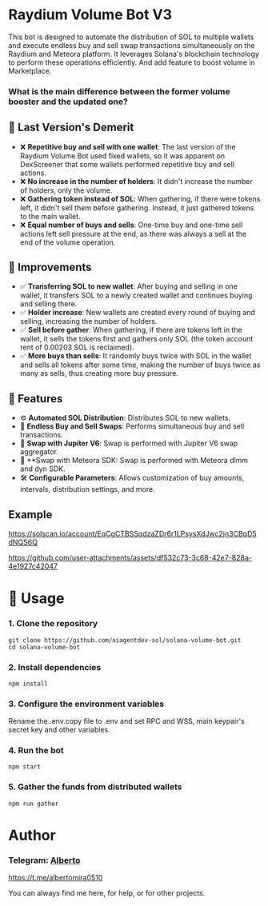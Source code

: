 # Raydium Volume Bot V3

This bot is designed to automate the distribution of SOL to multiple wallets and execute endless buy and sell swap transactions simultaneously on the Raydium and Meteora platform. It leverages Solana's blockchain technology to perform these operations efficiently.
And add feature to boost volume in Marketplace.  

### What is the main difference between the former volume booster and the updated one?

## 🔧 Last Version's Demerit
- ❌ **Repetitive buy and sell with one wallet**: The last version of the Raydium Volume Bot used fixed wallets, so it was apparent on DexScreener that some wallets performed repetitive buy and sell actions.
- ❌ **No increase in the number of holders**: It didn't increase the number of holders, only the volume.
- ❌ **Gathering token instead of SOL**: When gathering, if there were tokens left, it didn't sell them before gathering. Instead, it just gathered tokens to the main wallet.
- ❌ **Equal number of buys and sells**: One-time buy and one-time sell actions left sell pressure at the end, as there was always a sell at the end of the volume operation.

## 🚀 Improvements
- ✅ **Transferring SOL to new wallet**: After buying and selling in one wallet, it transfers SOL to a newly created wallet and continues buying and selling there.
- ✅ **Holder increase**: New wallets are created every round of buying and selling, increasing the number of holders.
- ✅ **Sell before gather**: When gathering, if there are tokens left in the wallet, it sells the tokens first and gathers only SOL (the token account rent of 0.00203 SOL is reclaimed).
- ✅ **More buys than sells**: It randomly buys twice with SOL in the wallet and sells all tokens after some time, making the number of buys twice as many as sells, thus creating more buy pressure.

## 🌟 Features
- ⚙️ **Automated SOL Distribution**: Distributes SOL to new wallets.
- 🔄 **Endless Buy and Sell Swaps**: Performs simultaneous buy and sell transactions.
- 🚀 **Swap with Jupiter V6**: Swap is performed with Jupiter V6 swap aggregator.
- 🚀 **Swap with Meteora SDK: Swap is performed with Meteora dlmm and dyn SDK.
- 🛠️ **Configurable Parameters**: Allows customization of buy amounts, intervals, distribution settings, and more.

## Example
https://solscan.io/account/EqCgCTBSSqdzaZDr6r1LPsysXdJwc2jn3CBqD5dNQS6Q

https://github.com/user-attachments/assets/df532c73-3c68-42e7-828a-4e1927c42047

#  🚀 Usage
### 1. Clone the repository
```
git clone https://github.com/aiagentdev-sol/solana-volume-bot.git
cd solana-volume-bot
```
### 2. Install dependencies
```
npm install
```
### 3. Configure the environment variables

Rename the .env.copy file to .env and set RPC and WSS, main keypair's secret key and other variables.

### 4. Run the bot

```
npm start
```

### 5. Gather the funds from distributed wallets

```
npm run gather
```

# Author

### Telegram: [Alberto](https://t.me/albertomira0510)   
https://t.me/albertomira0510


You can always find me here, for help, or for other projects.
